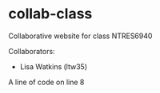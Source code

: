 # collab-class
Collaborative website for class NTRES6940

Collaborators:
- Lisa Watkins (ltw35)


A line of code on line 8